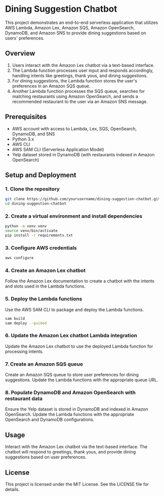 # Dining Suggestion Chatbot

This project demonstrates an end-to-end serverless application that utilizes AWS Lambda, Amazon Lex, Amazon SQS, Amazon OpenSearch, DynamoDB, and Amazon SNS to provide dining suggestions based on users' preferences.

## Overview

1. Users interact with the Amazon Lex chatbot via a text-based interface.
2. The Lambda function processes user input and responds accordingly, handling intents like greetings, thank yous, and dining suggestions.
3. For dining suggestions, the Lambda function stores the user's preferences in an Amazon SQS queue.
4. Another Lambda function processes the SQS queue, searches for matching restaurants using Amazon OpenSearch, and sends a recommended restaurant to the user via an Amazon SNS message.

## Prerequisites

- AWS account with access to Lambda, Lex, SQS, OpenSearch, DynamoDB, and SNS
- Python 3.x
- AWS CLI
- AWS SAM CLI (Serverless Application Model)
- Yelp dataset stored in DynamoDB (with restaurants indexed in Amazon OpenSearch)

## Setup and Deployment

### 1. Clone the repository

```bash
git clone https://github.com/yourusername/dining-suggestion-chatbot.git
cd dining-suggestion-chatbot
```
### 2. Create a virtual environment and install dependencies
```bash
python -m venv venv
source venv/bin/activate
pip install -r requirements.txt
```
### 3. Configure AWS credentials
```bash
aws configure 
```
### 4. Create an Amazon Lex chatbot
Follow the Amazon Lex documentation to create a chatbot with the intents and slots used in the Lambda functions.

### 5. Deploy the Lambda functions
Use the AWS SAM CLI to package and deploy the Lambda functions.
```bash
sam build
sam deploy --guided
```
### 6. Update the Amazon Lex chatbot Lambda integration
Update the Amazon Lex chatbot to use the deployed Lambda function for processing intents.

### 7. Create an Amazon SQS queue
Create an Amazon SQS queue to store user preferences for dining suggestions. Update the Lambda functions with the appropriate queue URL.

### 8. Populate DynamoDB and Amazon OpenSearch with restaurant data
Ensure the Yelp dataset is stored in DynamoDB and indexed in Amazon OpenSearch. Update the Lambda functions with the appropriate OpenSearch and DynamoDB configurations.

## Usage 
Interact with the Amazon Lex chatbot via the text-based interface. The chatbot will respond to greetings, thank yous, and provide dining suggestions based on user preferences.

## License 
This project is licensed under the MIT License. See the LICENSE file for details.

